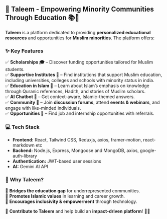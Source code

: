 ## 🌟 Taleem - Empowering Minority Communities Through Education 📚🕌  

**Taleem** is a platform dedicated to providing **personalized educational resources** and opportunities for **Muslim minorities**. The platform offers:  

### ✨ **Key Features**  
✅ **Scholarships 🎓** – Discover funding opportunities tailored for Muslim students.  
✅ **Supportive Institutes 🏫** – Find institutions that support Muslim education, including universities, colleges and schools with minority status in india.  
✅ **Education in Islam 🕌** – Learn about Islam’s emphasis on knowledge through Quranic references, Hadith, and stories of Muslim scholars.  
✅ **AI Chatbot 🤖** – Get context-aware, Islamic-themed answers.  
✅ **Community 👥** – Join **discussion forums**, attend **events & webinars**, and engage with like-minded individuals.  
✅ **Opportunities 🚀** – Find job and internship opportunities with referrals.  

### 💻 **Tech Stack**  
- **Frontend:** React, Tailwind CSS, Reduxjs, axios, framer-motion, react-markdown etc
- **Backend:** Node.js, Express, Mongoose and MongoDB, axios, google-auth-library
- **Authentication:** JWT-based user sessions  
- **AI:**  Gemini AI API 

### 🚀 **Why Taleem?**  
🔹 **Bridges the education gap** for underrepresented communities.  
🔹 **Promotes Islamic values** in learning and career growth.  
🔹 **Encourages inclusivity & empowerment** through technology.  

🔗 **Contribute to Taleem** and help build an **impact-driven platform**! 💙✨
